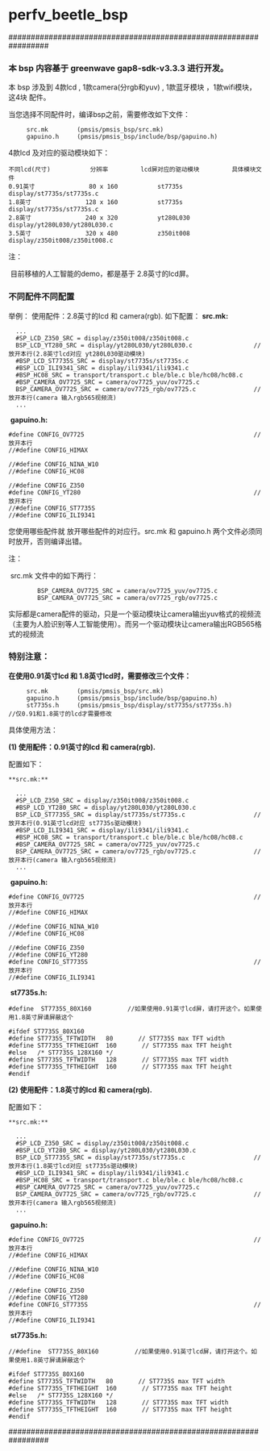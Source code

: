 # perfv_beetle_bsp

#################################################################

### 本 bsp 内容基于 greenwave gap8-sdk-v3.3.3 进行开发。

本 bsp 涉及到 4款lcd , 1款camera(分rgb和yuv) , 1款蓝牙模块 ，1款wifi模块， 这4块 配件。 

当您选择不同配件时，编译bsp之前，需要修改如下文件：

```
     src.mk        (pmsis/pmsis_bsp/src.mk)
     gapuino.h     (pmsis/pmsis_bsp/include/bsp/gapuino.h)
```



4款lcd 及对应的驱动模块如下：

```
不同lcd(尺寸)			分辨率			lcd屏对应的驱动模块			具体模块文件
0.91英寸				 80 x 160			st7735s						display/st7735s/st7735s.c
1.8英寸				128 x 160			st7735s						display/st7735s/st7735s.c
2.8英寸				240 x 320			yt280L030					display/yt280L030/yt280L030.c
3.5英寸				320 x 480			z350it008					display/z350it008/z350it008.c
```

注：

​		目前移植的人工智能的demo，都是基于 2.8英寸的lcd屏。



### 不同配件不同配置

举例：
  使用配件：2.8英寸的lcd 和 camera(rgb).
  如下配置：
  	**src.mk:**

```
  ...
  #SP_LCD_Z350_SRC = display/z350it008/z350it008.c
  BSP_LCD_YT280_SRC = display/yt280L030/yt280L030.c					//放开本行(2.8英寸lcd对应 yt280L030驱动模块)
  #BSP_LCD_ST7735S_SRC = display/st7735s/st7735s.c					
  #BSP_LCD_ILI9341_SRC = display/ili9341/ili9341.c
  #BSP_HC08_SRC = transport/transport.c ble/ble.c ble/hc08/hc08.c
  #BSP_CAMERA_OV7725_SRC = camera/ov7725_yuv/ov7725.c
  BSP_CAMERA_OV7725_SRC = camera/ov7725_rgb/ov7725.c				//放开本行(camera 输入rgb565视频流)
  ...
```

​      **gapuino.h:**

```
#define CONFIG_OV7725												//放开本行
//#define CONFIG_HIMAX

//#define CONFIG_NINA_W10
//#define CONFIG_HC08

//#define CONFIG_Z350
#define CONFIG_YT280												//放开本行
//#define CONFIG_ST7735S												
//#define CONFIG_ILI9341
```

您使用哪些配件就 放开哪些配件的对应行。src.mk 和 gapuino.h 两个文件必须同时放开，否则编译出错。

注：

​		src.mk 文件中的如下两行：

```
 		BSP_CAMERA_OV7725_SRC = camera/ov7725_yuv/ov7725.c
  		BSP_CAMERA_OV7725_SRC = camera/ov7725_rgb/ov7725.c
```

​		实际都是camera配件的驱动，只是一个驱动模块让camera输出yuv格式的视频流（主要为人脸识别等人工智能使用）。而另一个驱动模块让camera输出RGB565格式的视频流



### 特别注意：

**在使用0.91英寸lcd 和 1.8英寸lcd时，需要修改三个文件：**

```
     src.mk        (pmsis/pmsis_bsp/src.mk)
     gapuino.h     (pmsis/pmsis_bsp/include/bsp/gapuino.h)
     st7735s.h	   (pmsis/pmsis_bsp/display/st7735s/st7735s.h)			//仅0.91和1.8英寸的lcd才需要修改
```

具体使用方法：

**(1) 使用配件：0.91英寸的lcd 和 camera(rgb).**

配置如下：

  	**src.mk:**

```
  ...
  #SP_LCD_Z350_SRC = display/z350it008/z350it008.c
  #BSP_LCD_YT280_SRC = display/yt280L030/yt280L030.c					
  BSP_LCD_ST7735S_SRC = display/st7735s/st7735s.c					//放开本行(0.91英寸lcd对应 st7735s驱动模块)
  #BSP_LCD_ILI9341_SRC = display/ili9341/ili9341.c
  #BSP_HC08_SRC = transport/transport.c ble/ble.c ble/hc08/hc08.c
  #BSP_CAMERA_OV7725_SRC = camera/ov7725_yuv/ov7725.c
  BSP_CAMERA_OV7725_SRC = camera/ov7725_rgb/ov7725.c				//放开本行(camera 输入rgb565视频流)
  ...
```

​      **gapuino.h:**

```
#define CONFIG_OV7725												//放开本行
//#define CONFIG_HIMAX

//#define CONFIG_NINA_W10
//#define CONFIG_HC08

//#define CONFIG_Z350
//#define CONFIG_YT280
#define CONFIG_ST7735S												//放开本行
//#define CONFIG_ILI9341
```

​		**st7735s.h:**

```
#define  ST7735S_80X160          //如果使用0.91英寸lcd屏，请打开这个。如果使用1.8英寸屏请屏蔽这个

#ifdef ST7735S_80X160
#define ST7735S_TFTWIDTH   80       // ST7735S max TFT width
#define ST7735S_TFTHEIGHT  160       // ST7735S max TFT height
#else	/* ST7735S_128X160 */
#define ST7735S_TFTWIDTH   128       // ST7735S max TFT width
#define ST7735S_TFTHEIGHT  160       // ST7735S max TFT height
#endif
```



**(2) 使用配件：1.8英寸的lcd 和 camera(rgb).**

配置如下：

  	**src.mk:**

```
  ...
  #SP_LCD_Z350_SRC = display/z350it008/z350it008.c
  #BSP_LCD_YT280_SRC = display/yt280L030/yt280L030.c					
  BSP_LCD_ST7735S_SRC = display/st7735s/st7735s.c					//放开本行(1.8英寸lcd对应 st7735s驱动模块)
  #BSP_LCD_ILI9341_SRC = display/ili9341/ili9341.c
  #BSP_HC08_SRC = transport/transport.c ble/ble.c ble/hc08/hc08.c
  #BSP_CAMERA_OV7725_SRC = camera/ov7725_yuv/ov7725.c
  BSP_CAMERA_OV7725_SRC = camera/ov7725_rgb/ov7725.c				//放开本行(camera 输入rgb565视频流)
  ...
```

​      **gapuino.h:**

```
#define CONFIG_OV7725												//放开本行
//#define CONFIG_HIMAX

//#define CONFIG_NINA_W10
//#define CONFIG_HC08

//#define CONFIG_Z350
//#define CONFIG_YT280
#define CONFIG_ST7735S												//放开本行
//#define CONFIG_ILI9341
```

​		**st7735s.h:**

```
//#define  ST7735S_80X160          //如果使用0.91英寸lcd屏，请打开这个。如果使用1.8英寸屏请屏蔽这个

#ifdef ST7735S_80X160
#define ST7735S_TFTWIDTH   80       // ST7735S max TFT width
#define ST7735S_TFTHEIGHT  160       // ST7735S max TFT height
#else	/* ST7735S_128X160 */
#define ST7735S_TFTWIDTH   128       // ST7735S max TFT width
#define ST7735S_TFTHEIGHT  160       // ST7735S max TFT height
#endif
```



#################################################################
